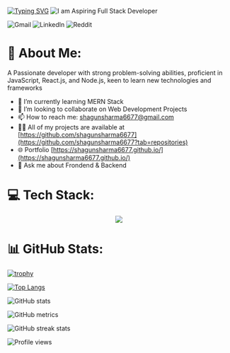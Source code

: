 <a href="https://git.io/typing-svg"><img src="https://readme-typing-svg.demolab.com?font=Fira+Code&size=30&pause=1000&center=true&vCenter=true&width=700&height=100&lines=Hi+there+%F0%9F%91%8B%2C++I'm+Shagun+Sharma;A+Aspiring+Full+Stack+Web+Developer" alt="Typing SVG" /></a>
![I am Aspiring Full Stack Developer](https://user-images.githubusercontent.com/74038190/213910845-af37a709-8995-40d6-be59-724526e3c3d7.gif)

![Gmail](https://img.shields.io/badge/Gmail-D14836?style=for-the-badge&logo=gmail&logoColor=white) ![LinkedIn](https://img.shields.io/badge/linkedin-%230077B5.svg?style=for-the-badge&logo=linkedin&logoColor=white) ![Reddit](https://img.shields.io/badge/Reddit-FF4500?style=for-the-badge&logo=reddit&logoColor=white) 

# 💫 About Me:

A Passionate developer with strong problem-solving abilities, proficient in JavaScript, React.js, and Node.js, keen to learn new technologies and frameworks
- 🌱 I’m currently learning MERN Stack 
- 👯 I’m looking to collaborate on Web Development Projects 
- 📫 How to reach me: shagunsharma6677@gmail.com
- 👨‍💻 All of my projects are available at [https://github.com/shagunsharma6677](https://github.com/shagunsharma6677?tab=repositories)
- 🌐 Portfolio [https://shagunsharma6677.github.io/](https://shagunsharma6677.github.io/)  
- 💬 Ask me about Frondend & Backend 

# 💻 Tech Stack:

<p align="center">
  <a href="https://skillicons.dev">
    <img src="https://skillicons.dev/icons?i=git,html,bootstrap,react,redux,tailwind,vercel,vite,vscode,codepen,css,express,figma,github,heroku,js,materialui,mongodb,netlify,nodejs," />
  </a>
</p>

# 📊 GitHub Stats:

[![trophy](https://github-profile-trophy.vercel.app/?username=shagunsharma6677)](https://github.com/ryo-ma/github-profile-trophy)

[![Top Langs](https://github-readme-stats.vercel.app/api/top-langs/?username=shagunsharma6677)](https://github.com/anuraghazra/github-readme-stats)

![GitHub stats](https://github-readme-stats.vercel.app/api?username=shagunsharma6677&show_icons=true&count_private=true)  

![GitHub metrics](https://metrics.lecoq.io/shagunsharma6677)  

![GitHub streak stats](https://streak-stats.demolab.com/?user=shagunsharma6677)  

![Profile views](https://gpvc.arturio.dev/shagunsharma6677)  
